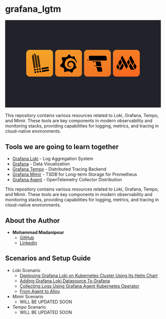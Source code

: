 # grafana_lgtm
![Grafana LGTM Image](Grafana_lgtm_logo.png)

This repository contains various resources related to Loki, Grafana, Tempo, and Mimir. These tools are key components in modern observability and monitoring stacks, providing capabilities for logging, metrics, and tracing in cloud-native environments.

## Tools we are going to learn together
* [Grafana Loki](https://grafana.com/oss/loki/) - Log Aggregation System
* [Grafana](https://grafana.com/oss/grafana/) - Data Visualization
* [Grafana Tempo](https://grafana.com/oss/tempo/) - Distributed Tracing Backend
* [Grafana Mimir](https://grafana.com/oss/mimir/) - TSDB for Long-term Storage for Prometheus
* [Grafana Agent](https://grafana.com/docs/agent/latest/) -  OpenTelemetry Collector Distribution

This repository contains various resources related to Loki, Grafana, Tempo, and Mimir. These tools are key components in modern observability and monitoring stacks, providing capabilities for logging, metrics, and tracing in cloud-native environments.

## About the Author
  - **Mohammad Madanipour**
    - [GitHub](https://github.com/mohammadll)
    - [Linkedin](https://linkedin.com/in/mohammad-madanipour)
   

## Scenarios and Setup Guide
  - Loki Scenario
    - [Deploying Grafana Loki on Kubernetes Cluster Using Its Helm Chart](https://github.com/devopshobbies/grafana_lgtm/tree/main/loki-scenario#deploying-grafana-loki-on-kubernetes-cluster-using-its-helm-chart)
    - [Adding Grafana Loki Datasource To Grafana](https://github.com/devopshobbies/grafana_lgtm/tree/main/loki-scenario#adding-grafana-loki-datasource-to-grafana)
    - [Collecting Logs Using Grafana Agent Kubernetes Operator](https://github.com/devopshobbies/grafana_lgtm/tree/main/loki-scenario#collecting-logs-using-grafana-agent-kubernetes-operator)
    - [From Agent to Alloy](https://github.com/devopshobbies/grafana_lgtm/tree/main/loki-scenario#from-agent-to-alloy)
  - Mimir Scenario
    - WILL BE UPDATED SOON
  - Tempo Scenario
    - WILL BE UPDATED SOON
